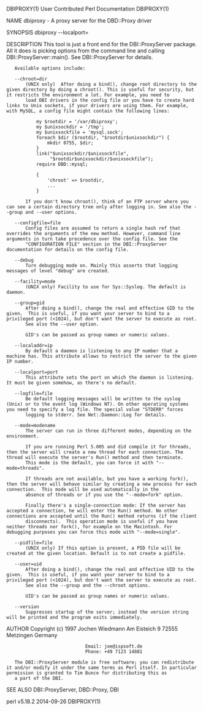 DBIPROXY(1)                                                                          User Contributed Perl Documentation                                                                          DBIPROXY(1)



NAME
       dbiproxy - A proxy server for the DBD::Proxy driver

SYNOPSIS
           dbiproxy <options> --localport=<port>

DESCRIPTION
       This tool is just a front end for the DBI::ProxyServer package. All it does is picking options from the command line and calling DBI::ProxyServer::main(). See DBI::ProxyServer for details.

       Available options include:

       --chroot=dir
           (UNIX only)  After doing a bind(), change root directory to the given directory by doing a chroot(). This is useful for security, but it restricts the environment a lot. For example, you need to
           load DBI drivers in the config file or you have to create hard links to Unix sockets, if your drivers are using them. For example, with MySQL, a config file might contain the following lines:

               my $rootdir = '/var/dbiproxy';
               my $unixsockdir = '/tmp';
               my $unixsockfile = 'mysql.sock';
               foreach $dir ($rootdir, "$rootdir$unixsockdir") {
                   mkdir 0755, $dir;
               }
               link("$unixsockdir/$unixsockfile",
                    "$rootdir$unixsockdir/$unixsockfile");
               require DBD::mysql;

               {
                   'chroot' => $rootdir,
                   ...
               }

           If you don't know chroot(), think of an FTP server where you can see a certain directory tree only after logging in. See also the --group and --user options.

       --configfile=file
           Config files are assumed to return a single hash ref that overrides the arguments of the new method. However, command line arguments in turn take precedence over the config file. See the
           "CONFIGURATION FILE" section in the DBI::ProxyServer documentation for details on the config file.

       --debug
           Turn debugging mode on. Mainly this asserts that logging messages of level "debug" are created.

       --facility=mode
           (UNIX only) Facility to use for Sys::Syslog. The default is daemon.

       --group=gid
           After doing a bind(), change the real and effective GID to the given.  This is useful, if you want your server to bind to a privileged port (<1024), but don't want the server to execute as root.
           See also the --user option.

           GID's can be passed as group names or numeric values.

       --localaddr=ip
           By default a daemon is listening to any IP number that a machine has. This attribute allows to restrict the server to the given IP number.

       --localport=port
           This attribute sets the port on which the daemon is listening. It must be given somehow, as there's no default.

       --logfile=file
           Be default logging messages will be written to the syslog (Unix) or to the event log (Windows NT). On other operating systems you need to specify a log file. The special value "STDERR" forces
           logging to stderr. See Net::Daemon::Log for details.

       --mode=modename
           The server can run in three different modes, depending on the environment.

           If you are running Perl 5.005 and did compile it for threads, then the server will create a new thread for each connection. The thread will execute the server's Run() method and then terminate.
           This mode is the default, you can force it with "--mode=threads".

           If threads are not available, but you have a working fork(), then the server will behave similar by creating a new process for each connection.  This mode will be used automatically in the
           absence of threads or if you use the "--mode=fork" option.

           Finally there's a single-connection mode: If the server has accepted a connection, he will enter the Run() method. No other connections are accepted until the Run() method returns (if the client
           disconnects).  This operation mode is useful if you have neither threads nor fork(), for example on the Macintosh. For debugging purposes you can force this mode with "--mode=single".

       --pidfile=file
           (UNIX only) If this option is present, a PID file will be created at the given location. Default is to not create a pidfile.

       --user=uid
           After doing a bind(), change the real and effective UID to the given.  This is useful, if you want your server to bind to a privileged port (<1024), but don't want the server to execute as root.
           See also the --group and the --chroot options.

           UID's can be passed as group names or numeric values.

       --version
           Suppresses startup of the server; instead the version string will be printed and the program exits immediately.

AUTHOR
           Copyright (c) 1997    Jochen Wiedmann
                                 Am Eisteich 9
                                 72555 Metzingen
                                 Germany

                                 Email: joe@ispsoft.de
                                 Phone: +49 7123 14881

       The DBI::ProxyServer module is free software; you can redistribute it and/or modify it under the same terms as Perl itself. In particular permission is granted to Tim Bunce for distributing this as
       a part of the DBI.

SEE ALSO
       DBI::ProxyServer, DBD::Proxy, DBI



perl v5.18.2                                                                                      2014-09-26                                                                                      DBIPROXY(1)
